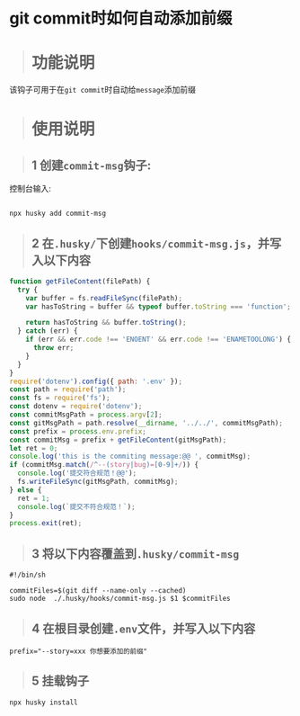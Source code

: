# git commit时如何自动添加前缀


> # 功能说明

该钩子可用于在`git commit`时自动给`message`添加前缀

> # 使用说明

> ## 1 创建`commit-msg`钩子:

控制台输入:
```shell

npx husky add commit-msg

```

> ## 2 在`.husky/`下创建`hooks/commit-msg.js`，并写入以下内容

```javascript
function getFileContent(filePath) {
  try {
    var buffer = fs.readFileSync(filePath);
    var hasToString = buffer && typeof buffer.toString === 'function';

    return hasToString && buffer.toString();
  } catch (err) {
    if (err && err.code !== 'ENOENT' && err.code !== 'ENAMETOOLONG') {
      throw err;
    }
  }
}
require('dotenv').config({ path: '.env' });
const path = require('path');
const fs = require('fs');
const dotenv = require('dotenv');
const commitMsgPath = process.argv[2];
const gitMsgPath = path.resolve(__dirname, '../../', commitMsgPath);
const prefix = process.env.prefix;
const commitMsg = prefix + getFileContent(gitMsgPath);
let ret = 0;
console.log('this is the commiting message:@@ ', commitMsg);
if (commitMsg.match(/^--(story|bug)=[0-9]+/)) {
  console.log('提交符合规范！@@');
  fs.writeFileSync(gitMsgPath, commitMsg);
} else {
  ret = 1;
  console.log(`提交不符合规范！`);
}
process.exit(ret);

```

> ## 3 将以下内容覆盖到`.husky/commit-msg`


```shell
#!/bin/sh

commitFiles=$(git diff --name-only --cached)
sudo node  ./.husky/hooks/commit-msg.js $1 $commitFiles
```

> ## 4 在根目录创建`.env`文件，并写入以下内容

```shell
prefix="--story=xxx 你想要添加的前缀"
```

> ## 5 挂载钩子

```shell
npx husky install
```

